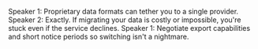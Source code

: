 Speaker 1: Proprietary data formats can tether you to a single provider.
Speaker 2: Exactly. If migrating your data is costly or impossible, you're stuck even if the service declines.
Speaker 1: Negotiate export capabilities and short notice periods so switching isn't a nightmare.
